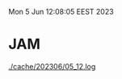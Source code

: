 Mon  5 Jun 12:08:05 EEST 2023
# JAM
<a href='./cache/202306/05_12.log'>./cache/202306/05_12.log</a>
